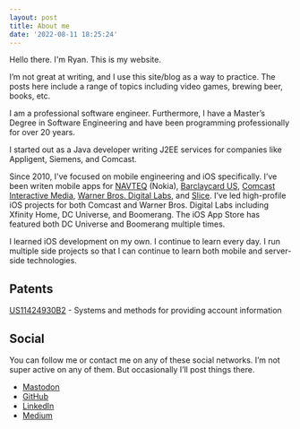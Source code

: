 ```yaml
---
layout: post
title: About me
date: '2022-08-11 18:25:24'
---
```


Hello there. I'm Ryan. This is my website.

I’m not great at writing, and I use this site/blog as a way to practice. The posts here include a range of topics including video games, brewing beer, books, etc.

I am a professional software engineer. Furthermore, I have a Master’s Degree in Software Engineering and have been programming professionally for over 20 years.

I started out as a Java developer writing J2EE services for companies like Appligent, Siemens, and Comcast.

Since 2010, I've focused on mobile engineering and iOS specifically. I’ve been writen mobile apps for [NAVTEQ](https://en.wikipedia.org/wiki/Navteq) (Nokia), [Barclaycard US](https://cards.barclaycardus.com/), [Comcast Interactive Media](https://en.wikipedia.org/wiki/Comcast_Interactive_Media), [Warner Bros. Digital Labs](https://www.linkedin.com/company/warnerbrosdigitallabs), and [Slice](https://slicelife.com/). I’ve led high-profile iOS projects for both Comcast and Warner Bros. Digital Labs including Xfinity Home, DC Universe, and Boomerang. The iOS App Store has featured both DC Universe and Boomerang multiple times.

I learned iOS development on my own. I continue to learn every day. I run multiple side projects so that I can continue to learn both mobile and server-side technologies.

## Patents

[US11424930B2](https://patents.google.com/patent/US20130318592) - Systems and methods for providing account information

## Social

You can follow me or contact me on any of these social networks. I’m not super active on any of them. But occasionally I’ll post things there.

- [Mastodon](https://mastodon.social/@rwgrier)
- [GitHub](https://www.github.com/rwgrier)
- [LinkedIn](https://www.linkedin.com/in/rwgrier/)
- [Medium](https://rwgrier.medium.com)
